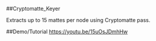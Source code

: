 ##Cryptomatte_Keyer

Extracts up to 15 mattes per node using Cryptomatte pass.

##Demo/Tutorial
https://youtu.be/15uOsJDmhHw
